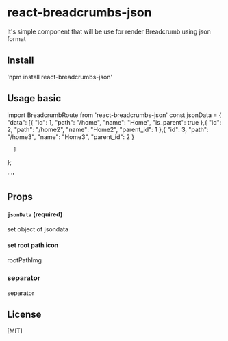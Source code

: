 # react-breadcrumbs-json


It's simple component that will be use for render Breadcrumb using json format

## Install

'npm install react-breadcrumbs-json'

## Usage basic
import BreadcrumbRoute from 'react-breadcrumbs-json'
const jsonData = {
  "data": [{
         "id": 1,
         "path": "/home",
         "name": "Home",
         "is_parent": true
      },{
         "id": 2,
         "path": "/home2",
         "name": "Home2",
         "parent_id": 1
      },{
        "id": 3,
         "path": "/home3",
         "name": "Home3",
         "parent_id": 2
      }

      
      ]
};

 <BredcrumbRoute path="/home" 
  exact 
  jsonData={jsonData}
  component={(Home)}
 />

 <BredcrumbRoute path="/home2" 
	 exact 
	 jsonData={jsonData} 
	 component={(Home2)}
 />

''''

## Props

#### `jsonData` (required)
set object of jsondata

#### set root path icon 
rootPathImg



### separator
separator





## License
[MIT]
